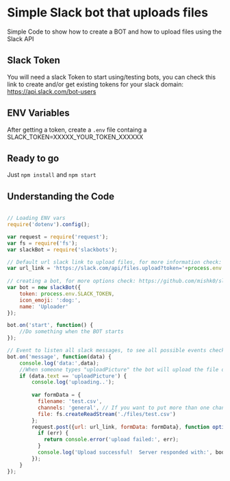 # Simple Slack bot that uploads files

Simple Code to show how to create a BOT and how to upload files using the Slack API

## Slack Token

You will need a slack Token to start using/testing bots, you can check this link to create and/or get existing tokens for your slack domain: https://api.slack.com/bot-users

## ENV Variables
After getting a token, create a `.env` file containg a SLACK_TOKEN=XXXXX_YOUR_TOKEN_XXXXXX

## Ready to go
Just `npm install` and `npm start`

## Understanding the Code 

```js

// Loading ENV vars
require('dotenv').config();

var request = require('request');
var fs = require('fs');
var slackBot = require('slackbots');

// Default url slack link to upload files, for more information check: https://api.slack.com/methods/files.upload
var url_link = 'https://slack.com/api/files.upload?token='+process.env.SLACK_TOKEN;
 
// creating a bot, for more options check: https://github.com/mishk0/slack-bot-api
var bot = new slackBot({
    token: process.env.SLACK_TOKEN,
    icon_emoji: ':dog:',
    name: 'Uploader'
});

bot.on('start', function() { 
	//Do something when the BOT starts 
});

// Event to listen all slack messages, to see all possible events check: https://api.slack.com/events-api
bot.on('message', function(data) {
	console.log('data:',data);
	//When someone types "uploadPicture" the bot will upload the file on the #general channel
	if (data.text == 'uploadPicture') {
		console.log('uploading..');
		
		var formData = {
		  filename: 'test.csv',
		  channels: 'general', // If you want to put more than one channel, separate using comma, example: 'general,random'
		  file: fs.createReadStream('./files/test.csv')
		};
		request.post({url: url_link, formData: formData}, function optionalCallback(err, httpResponse, body) {
		  if (err) {
		    return console.error('upload failed:', err);
		  }
		  console.log('Upload successful!  Server responded with:', body);
		});
	}
});
``` 

